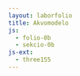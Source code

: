 ```yaml
---
layout: laborfolio
title: Akvomodelo
js:
  - folio-0b
  - sekcio-0b
js-ext:
  - three155
---
```


<div id="akvomodelo"></div>

<script type="module">

import {Tereno} from '/assets/jsm/tereno-0a.js';

const LARĜO = 600;
const ALTO = 500;

const tereno = new Tereno("akvomodelo",LARĜO,ALTO);


//############### modelo
// krado
tereno.ebeno(-0.9, 0x754515, 0.1);
tereno.ebeno(-0.5, 0x2757a3, 0.2);
const s = 0.5;
tereno.pejzaĝo("/tero/inc/tereno_alt.png", "/tero/inc/tereno_klr.png");
const pluvo = tereno.precipito(.9,200);


function animate() {
	requestAnimationFrame( animate );

    // movu pluvon
    /*
    const pluv_geom = pluvo.geometry;
    const pluveroj = pluv_geom.getAttribute('position');
    const eroj = pluveroj.array;
    for (let i=0; i<eroj.length; i++) {
        if (i%3 == 1) {
            let y = eroj[i];
            y -= .01;
            if (y<0.5) y = .9;
            eroj[i] = y;
        }
    }
    pluv_geom.setAttribute( 'position', pluveroj);    

    //verticesNeedUpdate = true;
    pluv_geom.rotateY(0.008);
    */

    // rebildigu
	tereno.bildigo.render( tereno.sceno, tereno.kamerao );
}
animate();

</script>